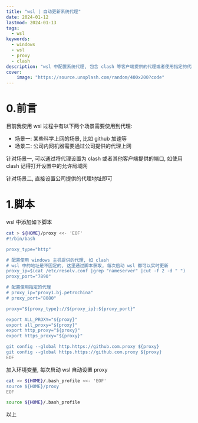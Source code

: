 ```yaml
---
title: "wsl | 自动更新系统代理"
date: 2024-01-12
lastmod: 2024-01-13
tags:
  - wsl
keywords:
  - windows
  - wsl
  - proxy
  - clash
description: "wsl 中配置系统代理, 包含 clash 等客户端提供的代理或者使用指定的代理地址"
cover:
    image: "https://source.unsplash.com/random/400x200?code" 
---
```


# 0.前言

目前我使用 wsl 过程中有以下两个场景需要使用到代理:

- 场景一: 某些科学上网的场景, 比如 github 加速等
- 场景二: 公司内网机器需要通过公司提供的代理上网

针对场景一, 可以通过将代理设置为 clash 或者其他客户端提供的端口, 如使用 clash 记得打开设置中的允许局域网

针对场景二, 直接设置公司提供的代理地址即可

# 1.脚本

wsl 中添加如下脚本

```bash
cat > ${HOME}/proxy <<- 'EOF'
#!/bin/bash

proxy_type="http"

# 配置使用 windows 主机提供的代理, 如 clash
# wsl 中的地址是不固定的, 这里通过脚本获取, 每次启动 wsl 都可以实时更新
proxy_ip=$(cat /etc/resolv.conf |grep "nameserver" |cut -f 2 -d " ")
proxy_port="7890"

# 配置使用指定的代理
# proxy_ip="proxy1.bj.petrochina"
# proxy_port="8080"

proxy="${proxy_type}://${proxy_ip}:${proxy_port}"

export ALL_PROXY="${proxy}"
export all_proxy="${proxy}"
export http_proxy="${proxy}"
export https_proxy="${proxy}"

git config --global http.https://github.com.proxy ${proxy}
git config --global https.https://github.com.proxy ${proxy}
EOF
```

加入环境变量, 每次启动 wsl 自动设置 proxy

```bash
cat >> ${HOME}/.bash_profile <<- 'EOF'
source ${HOME}/proxy
EOF

source ${HOME}/.bash_profile
```

以上
